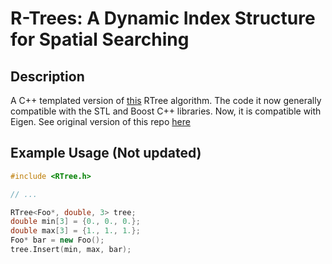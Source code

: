 # R-Trees: A Dynamic Index Structure for Spatial Searching

## Description

A C++ templated version of [this](http://www.superliminal.com/sources/sources.htm)
RTree algorithm.
The code it now generally compatible with the STL and Boost C++ libraries.
Now, it is compatible with Eigen. See original version of this repo [here](https://github.com/nushoin/RTree)

## Example Usage (Not updated)

```cpp
#include <RTree.h>

// ...

RTree<Foo*, double, 3> tree;
double min[3] = {0., 0., 0.};
double max[3] = {1., 1., 1.};
Foo* bar = new Foo();
tree.Insert(min, max, bar);
```

